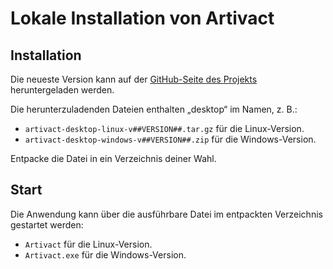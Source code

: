 # Lokale Installation von Artivact

## Installation

Die neueste Version kann auf der [GitHub-Seite des Projekts](https://github.com/arassec/artivact/releases/latest)
heruntergeladen werden.

Die herunterzuladenden Dateien enthalten „desktop“ im Namen, z. B.:

- ```artivact-desktop-linux-v##VERSION##.tar.gz``` für die Linux-Version.
- ```artivact-desktop-windows-v##VERSION##.zip``` für die Windows-Version.

Entpacke die Datei in ein Verzeichnis deiner Wahl.

## Start

Die Anwendung kann über die ausführbare Datei im entpackten Verzeichnis gestartet werden:

- ```Artivact``` für die Linux-Version.
- ```Artivact.exe``` für die Windows-Version.
